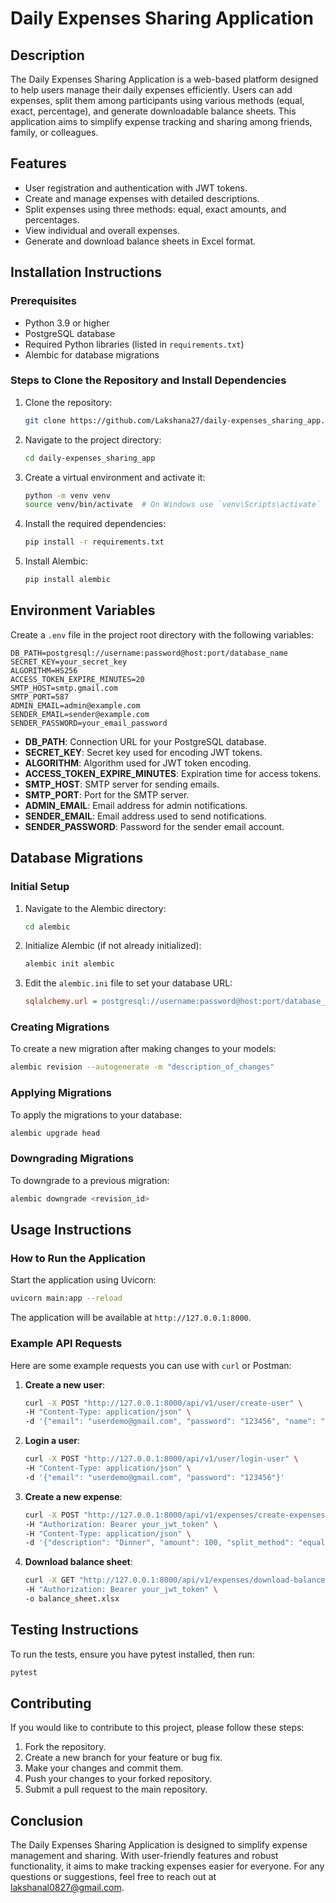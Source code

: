 # Daily Expenses Sharing Application

## Description
The Daily Expenses Sharing Application is a web-based platform designed to help users manage their daily expenses efficiently. Users can add expenses, split them among participants using various methods (equal, exact, percentage), and generate downloadable balance sheets. This application aims to simplify expense tracking and sharing among friends, family, or colleagues.

## Features
- User registration and authentication with JWT tokens.
- Create and manage expenses with detailed descriptions.
- Split expenses using three methods: equal, exact amounts, and percentages.
- View individual and overall expenses.
- Generate and download balance sheets in Excel format.

## Installation Instructions

### Prerequisites
- Python 3.9 or higher
- PostgreSQL database
- Required Python libraries (listed in `requirements.txt`)
- Alembic for database migrations

### Steps to Clone the Repository and Install Dependencies
1. Clone the repository:
   ```bash
   git clone https://github.com/Lakshana27/daily-expenses_sharing_app.git
   ```

2. Navigate to the project directory:
   ```bash
   cd daily-expenses_sharing_app
   ```

3. Create a virtual environment and activate it:
   ```bash
   python -m venv venv
   source venv/bin/activate  # On Windows use `venv\Scripts\activate`
   ```

4. Install the required dependencies:
   ```bash
   pip install -r requirements.txt
   ```

5. Install Alembic:
   ```bash
   pip install alembic
   ```

## Environment Variables
Create a `.env` file in the project root directory with the following variables:

```
DB_PATH=postgresql://username:password@host:port/database_name
SECRET_KEY=your_secret_key
ALGORITHM=HS256
ACCESS_TOKEN_EXPIRE_MINUTES=20
SMTP_HOST=smtp.gmail.com
SMTP_PORT=587
ADMIN_EMAIL=admin@example.com
SENDER_EMAIL=sender@example.com
SENDER_PASSWORD=your_email_password
```

- **DB_PATH**: Connection URL for your PostgreSQL database.
- **SECRET_KEY**: Secret key used for encoding JWT tokens.
- **ALGORITHM**: Algorithm used for JWT token encoding.
- **ACCESS_TOKEN_EXPIRE_MINUTES**: Expiration time for access tokens.
- **SMTP_HOST**: SMTP server for sending emails.
- **SMTP_PORT**: Port for the SMTP server.
- **ADMIN_EMAIL**: Email address for admin notifications.
- **SENDER_EMAIL**: Email address used to send notifications.
- **SENDER_PASSWORD**: Password for the sender email account.

## Database Migrations

### Initial Setup
1. Navigate to the Alembic directory:
   ```bash
   cd alembic
   ```

2. Initialize Alembic (if not already initialized):
   ```bash
   alembic init alembic
   ```

3. Edit the `alembic.ini` file to set your database URL:
   ```ini
   sqlalchemy.url = postgresql://username:password@host:port/database_name
   ```

### Creating Migrations
To create a new migration after making changes to your models:
```bash
alembic revision --autogenerate -m "description_of_changes"
```

### Applying Migrations
To apply the migrations to your database:
```bash
alembic upgrade head
```

### Downgrading Migrations
To downgrade to a previous migration:
```bash
alembic downgrade <revision_id>
```

## Usage Instructions

### How to Run the Application
Start the application using Uvicorn:
```bash
uvicorn main:app --reload
```
The application will be available at `http://127.0.0.1:8000`.

### Example API Requests
Here are some example requests you can use with `curl` or Postman:

1. **Create a new user**:
   ```bash
   curl -X POST "http://127.0.0.1:8000/api/v1/user/create-user" \
   -H "Content-Type: application/json" \
   -d '{"email": "userdemo@gmail.com", "password": "123456", "name": "Demo User", "mobile": "9876543210"}'
   ```

2. **Login a user**:
   ```bash
   curl -X POST "http://127.0.0.1:8000/api/v1/user/login-user" \
   -H "Content-Type: application/json" \
   -d '{"email": "userdemo@gmail.com", "password": "123456"}'
   ```

3. **Create a new expense**:
   ```bash
   curl -X POST "http://127.0.0.1:8000/api/v1/expenses/create-expenses" \
   -H "Authorization: Bearer your_jwt_token" \
   -H "Content-Type: application/json" \
   -d '{"description": "Dinner", "amount": 100, "split_method": "equal", "splits": [{"user_id": 1}, {"user_id": 2}]}'
   ```

4. **Download balance sheet**:
   ```bash
   curl -X GET "http://127.0.0.1:8000/api/v1/expenses/download-balancesheet?request=Individual Expenses" \
   -H "Authorization: Bearer your_jwt_token" \
   -o balance_sheet.xlsx
   ```

## Testing Instructions
To run the tests, ensure you have pytest installed, then run:
```bash
pytest
```

## Contributing
If you would like to contribute to this project, please follow these steps:
1. Fork the repository.
2. Create a new branch for your feature or bug fix.
3. Make your changes and commit them.
4. Push your changes to your forked repository.
5. Submit a pull request to the main repository.


## Conclusion
The Daily Expenses Sharing Application is designed to simplify expense management and sharing. With user-friendly features and robust functionality, it aims to make tracking expenses easier for everyone. For any questions or suggestions, feel free to reach out at [lakshanal0827@gmail.com](lakshanal0827@gmail.com).
